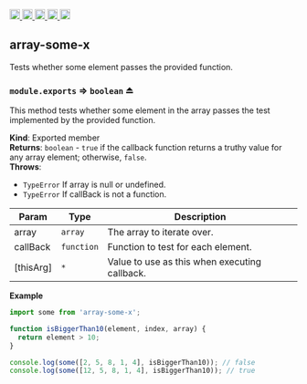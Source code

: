 <a href="https://travis-ci.org/Xotic750/array-some-x"
  title="Travis status">
<img
  src="https://travis-ci.org/Xotic750/array-some-x.svg?branch=master"
  alt="Travis status" height="18">
</a>
<a href="https://david-dm.org/Xotic750/array-some-x"
  title="Dependency status">
<img src="https://david-dm.org/Xotic750/array-some-x/status.svg"
  alt="Dependency status" height="18"/>
</a>
<a
  href="https://david-dm.org/Xotic750/array-some-x?type=dev"
  title="devDependency status">
<img src="https://david-dm.org/Xotic750/array-some-x/dev-status.svg"
  alt="devDependency status" height="18"/>
</a>
<a href="https://badge.fury.io/js/array-some-x"
  title="npm version">
<img src="https://badge.fury.io/js/array-some-x.svg"
  alt="npm version" height="18">
</a>
<a href="https://www.jsdelivr.com/package/npm/array-some-x"
  title="jsDelivr hits">
<img src="https://data.jsdelivr.com/v1/package/npm/array-some-x/badge?style=rounded"
  alt="jsDelivr hits" height="18">
</a>

<a name="module_array-some-x"></a>

## array-some-x

Tests whether some element passes the provided function.

<a name="exp_module_array-some-x--module.exports"></a>

### `module.exports` ⇒ <code>boolean</code> ⏏

This method tests whether some element in the array passes the test
implemented by the provided function.

**Kind**: Exported member  
**Returns**: <code>boolean</code> - `true` if the callback function returns a truthy value for
any array element; otherwise, `false`.  
**Throws**:

- <code>TypeError</code> If array is null or undefined.
- <code>TypeError</code> If callBack is not a function.

| Param     | Type                  | Description                                   |
| --------- | --------------------- | --------------------------------------------- |
| array     | <code>array</code>    | The array to iterate over.                    |
| callBack  | <code>function</code> | Function to test for each element.            |
| [thisArg] | <code>\*</code>       | Value to use as this when executing callback. |

**Example**

```js
import some from 'array-some-x';

function isBiggerThan10(element, index, array) {
  return element > 10;
}

console.log(some([2, 5, 8, 1, 4], isBiggerThan10)); // false
console.log(some([12, 5, 8, 1, 4], isBiggerThan10)); // true
```
